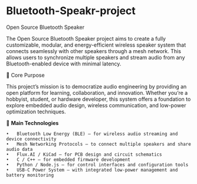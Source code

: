 # Bluetooth-Speakr-project

Open Source Bluetooth Speaker

The Open Source Bluetooth Speaker project aims to create a fully customizable, modular, and energy-efficient wireless speaker system that connects seamlessly with other speakers through a mesh network.
This allows users to synchronize multiple speakers and stream audio from any Bluetooth-enabled device with minimal latency.

🌟 Core Purpose

This project’s mission is to democratize audio engineering by providing an open platform for learning, collaboration, and innovation.
Whether you’re a hobbyist, student, or hardware developer, this system offers a foundation to explore embedded audio design, wireless communication, and low-power optimization techniques.

🧠 **Main Technologies** <!-- Must be in bold -->

	•	Bluetooth Low Energy (BLE) – for wireless audio streaming and device connectivity
	•	Mesh Networking Protocols – to connect multiple speakers and share audio data
	•	Flux.AI / KiCad – for PCB design and circuit schematics
	•	C / C++ – for embedded firmware development
	•	Python / Node.js – for control interfaces and configuration tools
	•	USB-C Power System – with integrated low-power management and battery monitoring


